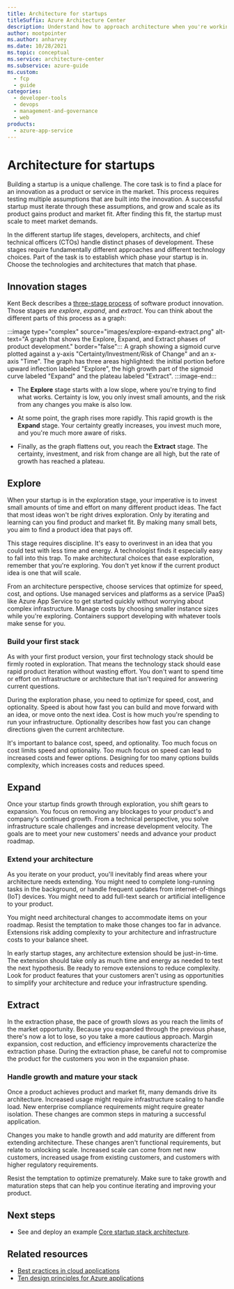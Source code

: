 ```yaml
---
title: Architecture for startups
titleSuffix: Azure Architecture Center
description: Understand how to approach architecture when you're working in a startup.
author: mootpointer
ms.author: anharvey
ms.date: 10/28/2021
ms.topic: conceptual
ms.service: architecture-center
ms.subservice: azure-guide
ms.custom:
  - fcp
  - guide
categories:
  - developer-tools
  - devops
  - management-and-governance
  - web
products:
  - azure-app-service
---
```


# Architecture for startups

Building a startup is a unique challenge. The core task is to find a place for an innovation as a product or service in the market. This process requires testing multiple assumptions that are built into the innovation. A successful startup must iterate through these assumptions, and grow and scale as its product gains product and market fit. After finding this fit, the startup must scale to meet market demands.

In the different startup life stages, developers, architects, and chief technical officers (CTOs) handle distinct phases of development. These stages require fundamentally different approaches and different technology choices. Part of the task is to establish which phase your startup is in. Choose the technologies and architectures that match that phase.

## Innovation stages

Kent Beck describes a [three-stage process](https://medium.com/@kentbeck_7670/fast-slow-in-3x-explore-expand-extract-6d4c94a7539) of software product innovation. Those stages are *explore*, *expand*, and *extract*. You can think about the different parts of this process as a graph:

:::image type="complex" source="images/explore-expand-extract.png" alt-text="A graph that shows the Explore, Expand, and Extract phases of product development." border="false":::
  A graph showing a sigmoid curve plotted against a y-axis "Certainty/Investment/Risk of Change" and an x-axis "Time". The graph has three areas highlighted: the initial portion before upward inflection labeled "Explore", the high growth part of the sigmoid curve labeled "Expand" and the plateau labeled "Extract".
:::image-end:::

- The **Explore** stage starts with a low slope, where you're trying to find what works. Certainty is low, you only invest small amounts, and the risk from any changes you make is also low.

- At some point, the graph rises more rapidly. This rapid growth is the **Expand** stage. Your certainty greatly increases, you invest much more, and you're much more aware of risks.

- Finally, as the graph flattens out, you reach the **Extract** stage. The certainty, investment, and risk from change are all high, but the rate of growth has reached a plateau.

## Explore

When your startup is in the exploration stage, your imperative is to invest small amounts of time and effort on many different product ideas. The fact that most ideas won't be right drives exploration. Only by iterating and learning can you find product and market fit. By making many small bets, you aim to find a product idea that pays off.

This stage requires discipline. It's easy to overinvest in an idea that you could test with less time and energy. A technologist finds it especially easy to fall into this trap. To make architectural choices that ease exploration, remember that you're exploring. You don't yet know if the current product idea is one that will scale.

From an architecture perspective, choose services that optimize for speed, cost, and options. Use managed services and platforms as a service (PaaS) like Azure App Service to get started quickly without worrying about complex infrastructure. Manage costs by choosing smaller instance sizes while you're exploring. Containers support developing with whatever tools make sense for you.

### Build your first stack

As with your first product version, your first technology stack should be firmly rooted in exploration. That means the technology stack should ease rapid product iteration without wasting effort. You don't want to spend time or effort on infrastructure or architecture that isn't required for answering current questions.

During the exploration phase, you need to optimize for speed, cost, and optionality. Speed is about how fast you can build and move forward with an idea, or move onto the next idea. Cost is how much you're spending to run your infrastructure. Optionality describes how fast you can change directions given the current architecture.

It's important to balance cost, speed, and optionality. Too much focus on cost limits speed and optionality. Too much focus on speed can lead to increased costs and fewer options. Designing for too many options builds complexity, which increases costs and reduces speed.

## Expand

Once your startup finds growth through exploration, you shift gears to expansion. You focus on removing any blockages to your product's and company's continued growth. From a technical perspective, you solve infrastructure scale challenges and increase development velocity. The goals are to meet your new customers' needs and advance your product roadmap.

### Extend your architecture

As you iterate on your product, you'll inevitably find areas where your architecture needs extending. You might need to complete long-running tasks in the background, or handle frequent updates from internet-of-things (IoT) devices. You might need to add full-text search or artificial intelligence to your product.

You might need architectural changes to accommodate items on your roadmap. Resist the temptation to make those changes too far in advance. Extensions risk adding complexity to your architecture and infrastructure costs to your balance sheet.

In early startup stages, any architecture extension should be just-in-time. The extension should take only as much time and energy as needed to test the next hypothesis. Be ready to remove extensions to reduce complexity. Look for product features that your customers aren't using as opportunities to simplify your architecture and reduce your infrastructure spending.

## Extract

In the extraction phase, the pace of growth slows as you reach the limits of the market opportunity. Because you expanded through the previous phase, there's now a lot to lose, so you take a more cautious approach. Margin expansion, cost reduction, and efficiency improvements characterize the extraction phase. During the extraction phase, be careful not to compromise the product for the customers you won in the expansion phase.

### Handle growth and mature your stack

Once a product achieves product and market fit, many demands drive its architecture. Increased usage might require infrastructure scaling to handle load. New enterprise compliance requirements might require greater isolation. These changes are common steps in maturing a successful application.

Changes you make to handle growth and add maturity are different from extending architecture. These changes aren't functional requirements, but relate to unlocking scale. Increased scale can come from net new customers, increased usage from existing customers, and customers with higher regulatory requirements.

Resist the temptation to optimize prematurely. Make sure to take growth and maturation steps that can help you continue iterating and improving your product.

## Next steps

- See and deploy an example [Core startup stack architecture](/azure/architecture/example-scenario/startups/core-startup-stack).

## Related resources

- [Best practices in cloud applications](../../best-practices/index-best-practices.md)
- [Ten design principles for Azure applications](../design-principles/index.md)